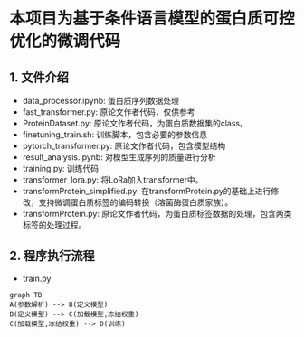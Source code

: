 # 本项目为基于条件语言模型的蛋白质可控优化的微调代码

## 1. 文件介绍

+ data_processor.ipynb: 蛋白质序列数据处理
+ fast_transformer.py: 原论文作者代码，仅供参考
+ ProteinDataset.py: 原论文作者代码，为蛋白质数据集的class。
+ finetuning_train.sh: 训练脚本，包含必要的参数信息
+ pytorch_transformer.py: 原论文作者代码，包含模型结构
+ result_analysis.ipynb: 对模型生成序列的质量进行分析
+ training.py: 训练代码
+ transformer_lora.py: 将LoRa加入transformer中。
+ transformProtein_simplified.py: 在transformProtein.py的基础上进行修改，支持微调蛋白质标签的编码转换（溶菌酶蛋白质家族）。
+ transformProtein.py: 原论文作者代码，为蛋白质标签数据的处理，包含两类标签的处理过程。

## 2. 程序执行流程

+ train.py

```mermaid
graph TB
A(参数解析) --> B(定义模型)
B(定义模型) --> C(加载模型,冻结权重)
C(加载模型,冻结权重) --> D(训练)

```